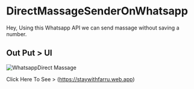 # DirectMassageSenderOnWhatsapp

Hey,
Using this Whatsapp API we can send massage without saving a number.

## Out Put > UI

![WhatsappDirect Massage](https://github.com/farrucoder/DirectMassageSender/assets/114243390/67ca83e0-4321-404f-a3e6-02842b258813)

Click Here To See > (https://staywithfarru.web.app)
